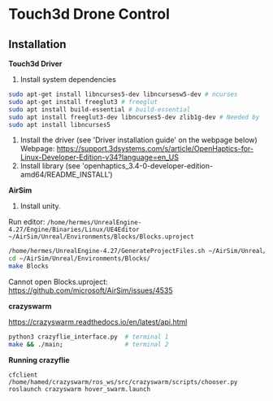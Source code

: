 # Touch3d Drone Control


## Installation



**Touch3d Driver**

1. Install system dependencies

``` bash
sudo apt-get install libncurses5-dev libncursesw5-dev # ncurses
sudo apt-get install freeglut3 # freeglut
sudo apt install build-essential # build-essential
sudo apt install freeglut3-dev libncurses5-dev zlib1g-dev # Needed by `openhaptics_3.4-0-developer-edition-amd64/install` script
sudo apt install libncurses5
```

1. Install the driver (see 'Driver installation guide' on the webpage below)
Webpage: https://support.3dsystems.com/s/article/OpenHaptics-for-Linux-Developer-Edition-v34?language=en_US
2. Install library (see 'openhaptics_3.4-0-developer-edition-amd64/README_INSTALL')

**AirSim**

1. Install unity. 

Run editor: `/home/hermes/UnrealEngine-4.27/Engine/Binaries/Linux/UE4Editor ~/AirSim/Unreal/Environments/Blocks/Blocks.uproject`


``` bash
/home/hermes/UnrealEngine-4.27/GenerateProjectFiles.sh ~/AirSim/Unreal/Environments/Blocks/Blocks.uproject -game
cd ~/AirSim/Unreal/Environments/Blocks/
make Blocks
```

Cannot open Blocks.uproject:
https://github.com/microsoft/AirSim/issues/4535


**crazyswarm**

https://crazyswarm.readthedocs.io/en/latest/api.html

``` bash
python3 crazyflie_interface.py  # terminal 1
make && ./main;                 # terminal 2

```

**Running crazyflie**

`cfclient`
`/home/hamed/crazyswarm/ros_ws/src/crazyswarm/scripts/chooser.py`
`roslaunch crazyswarm hover_swarm.launch`